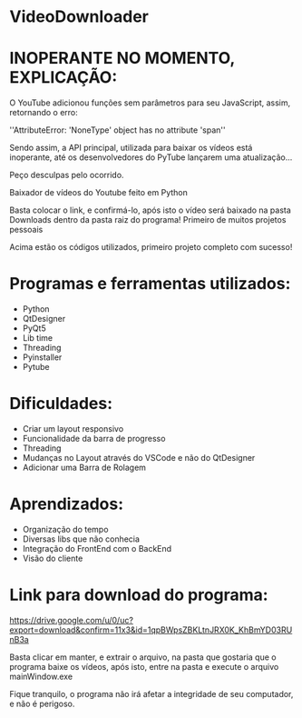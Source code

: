 # VideoDownloader

# INOPERANTE NO MOMENTO, EXPLICAÇÃO:
O YouTube adicionou funções sem parâmetros para seu JavaScript, assim, retornando o erro:

''AttributeError: 'NoneType' object has no attribute 'span''

Sendo assim, a API principal, utilizada para baixar os vídeos está inoperante, até os desenvolvedores do PyTube lançarem uma atualização...

Peço desculpas pelo ocorrido.

Baixador de vídeos do Youtube feito em Python

Basta colocar o link, e confirmá-lo, após isto o vídeo será baixado na pasta Downloads dentro da pasta raiz do programa!
Primeiro de muitos projetos pessoais

Acima estão os códigos utilizados, primeiro projeto completo com sucesso!

# Programas e ferramentas utilizados:

- Python
- QtDesigner
- PyQt5
- Lib time
- Threading
- Pyinstaller
- Pytube

# Dificuldades:

- Criar um layout responsivo
- Funcionalidade da barra de progresso
- Threading
- Mudanças no Layout através do VSCode e não do QtDesigner
- Adicionar uma Barra de Rolagem

# Aprendizados:

- Organização do tempo
- Diversas libs que não conhecia
- Integração do FrontEnd com o BackEnd
- Visão do cliente

# Link para download do programa:

https://drive.google.com/u/0/uc?export=download&confirm=11x3&id=1qpBWpsZBKLtnJRX0K_KhBmYD03RUnB3a

Basta clicar em manter, e extrair o arquivo, na pasta que gostaria que o programa baixe os vídeos, após isto, entre na pasta e execute o arquivo mainWindow.exe

Fique tranquilo, o programa não irá afetar a integridade de seu computador, e não é perigoso.
